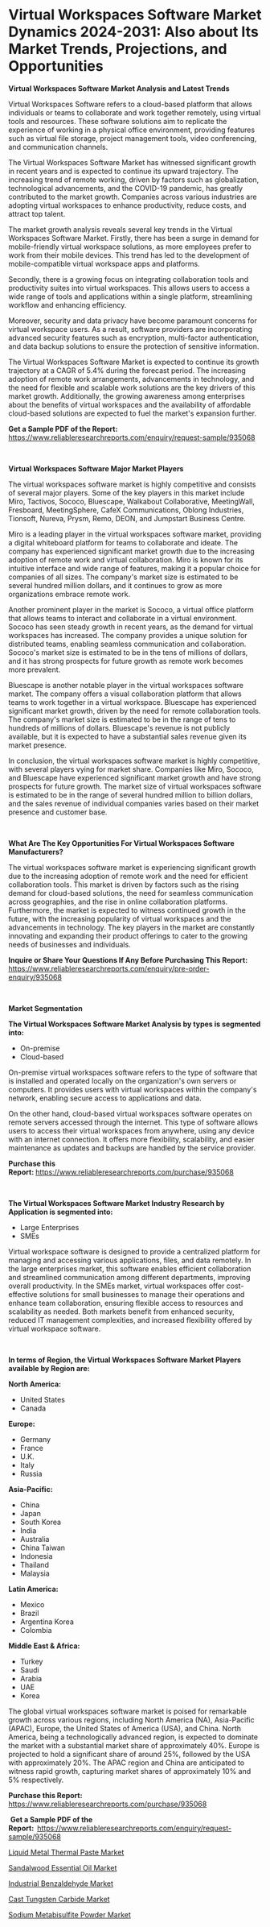 <p><h1>Virtual Workspaces Software Market Dynamics 2024-2031: Also about Its Market Trends, Projections, and Opportunities</h1></p><p><strong>Virtual Workspaces Software Market Analysis and Latest Trends</strong></p>
<p><p>Virtual Workspaces Software refers to a cloud-based platform that allows individuals or teams to collaborate and work together remotely, using virtual tools and resources. These software solutions aim to replicate the experience of working in a physical office environment, providing features such as virtual file storage, project management tools, video conferencing, and communication channels.</p><p>The Virtual Workspaces Software Market has witnessed significant growth in recent years and is expected to continue its upward trajectory. The increasing trend of remote working, driven by factors such as globalization, technological advancements, and the COVID-19 pandemic, has greatly contributed to the market growth. Companies across various industries are adopting virtual workspaces to enhance productivity, reduce costs, and attract top talent.</p><p>The market growth analysis reveals several key trends in the Virtual Workspaces Software Market. Firstly, there has been a surge in demand for mobile-friendly virtual workspace solutions, as more employees prefer to work from their mobile devices. This trend has led to the development of mobile-compatible virtual workspace apps and platforms.</p><p>Secondly, there is a growing focus on integrating collaboration tools and productivity suites into virtual workspaces. This allows users to access a wide range of tools and applications within a single platform, streamlining workflow and enhancing efficiency.</p><p>Moreover, security and data privacy have become paramount concerns for virtual workspace users. As a result, software providers are incorporating advanced security features such as encryption, multi-factor authentication, and data backup solutions to ensure the protection of sensitive information.</p><p>The Virtual Workspaces Software Market is expected to continue its growth trajectory at a CAGR of 5.4% during the forecast period. The increasing adoption of remote work arrangements, advancements in technology, and the need for flexible and scalable work solutions are the key drivers of this market growth. Additionally, the growing awareness among enterprises about the benefits of virtual workspaces and the availability of affordable cloud-based solutions are expected to fuel the market's expansion further.</p></p>
<p><strong>Get a Sample PDF of the Report:&nbsp;</strong> <a href="https://www.reliableresearchreports.com/enquiry/request-sample/935068">https://www.reliableresearchreports.com/enquiry/request-sample/935068</a></p>
<p>&nbsp;</p>
<p><strong>Virtual Workspaces Software Major Market Players</strong></p>
<p><p>The virtual workspaces software market is highly competitive and consists of several major players. Some of the key players in this market include Miro, Tactivos, Sococo, Bluescape, Walkabout Collaborative, MeetingWall, Fresboard, MeetingSphere, CafeX Communications, Oblong Industries, Tionsoft, Nureva, Prysm, Remo, DEON, and Jumpstart Business Centre.</p><p>Miro is a leading player in the virtual workspaces software market, providing a digital whiteboard platform for teams to collaborate and ideate. The company has experienced significant market growth due to the increasing adoption of remote work and virtual collaboration. Miro is known for its intuitive interface and wide range of features, making it a popular choice for companies of all sizes. The company's market size is estimated to be several hundred million dollars, and it continues to grow as more organizations embrace remote work.</p><p>Another prominent player in the market is Sococo, a virtual office platform that allows teams to interact and collaborate in a virtual environment. Sococo has seen steady growth in recent years, as the demand for virtual workspaces has increased. The company provides a unique solution for distributed teams, enabling seamless communication and collaboration. Sococo's market size is estimated to be in the tens of millions of dollars, and it has strong prospects for future growth as remote work becomes more prevalent.</p><p>Bluescape is another notable player in the virtual workspaces software market. The company offers a visual collaboration platform that allows teams to work together in a virtual workspace. Bluescape has experienced significant market growth, driven by the need for remote collaboration tools. The company's market size is estimated to be in the range of tens to hundreds of millions of dollars. Bluescape's revenue is not publicly available, but it is expected to have a substantial sales revenue given its market presence.</p><p>In conclusion, the virtual workspaces software market is highly competitive, with several players vying for market share. Companies like Miro, Sococo, and Bluescape have experienced significant market growth and have strong prospects for future growth. The market size of virtual workspaces software is estimated to be in the range of several hundred million to billion dollars, and the sales revenue of individual companies varies based on their market presence and customer base.</p></p>
<p>&nbsp;</p>
<p><strong>What Are The Key Opportunities For Virtual Workspaces Software Manufacturers?</strong></p>
<p><p>The virtual workspaces software market is experiencing significant growth due to the increasing adoption of remote work and the need for efficient collaboration tools. This market is driven by factors such as the rising demand for cloud-based solutions, the need for seamless communication across geographies, and the rise in online collaboration platforms. Furthermore, the market is expected to witness continued growth in the future, with the increasing popularity of virtual workspaces and the advancements in technology. The key players in the market are constantly innovating and expanding their product offerings to cater to the growing needs of businesses and individuals.</p></p>
<p><strong>Inquire or Share Your Questions If Any Before Purchasing This Report:</strong> <a href="https://www.reliableresearchreports.com/enquiry/pre-order-enquiry/935068">https://www.reliableresearchreports.com/enquiry/pre-order-enquiry/935068</a></p>
<p>&nbsp;</p>
<p><strong>Market Segmentation</strong></p>
<p><strong>The Virtual Workspaces Software Market Analysis by types is segmented into:</strong></p>
<p><ul><li>On-premise</li><li>Cloud-based</li></ul></p>
<p><p>On-premise virtual workspaces software refers to the type of software that is installed and operated locally on the organization's own servers or computers. It provides users with virtual workspaces within the company's network, enabling secure access to applications and data.</p><p>On the other hand, cloud-based virtual workspaces software operates on remote servers accessed through the internet. This type of software allows users to access their virtual workspaces from anywhere, using any device with an internet connection. It offers more flexibility, scalability, and easier maintenance as updates and backups are handled by the service provider.</p></p>
<p><strong>Purchase this Report:&nbsp;</strong><a href="https://www.reliableresearchreports.com/purchase/935068">https://www.reliableresearchreports.com/purchase/935068</a></p>
<p>&nbsp;</p>
<p><strong>The Virtual Workspaces Software Market Industry Research by Application is segmented into:</strong></p>
<p><ul><li>Large Enterprises</li><li>SMEs</li></ul></p>
<p><p>Virtual workspace software is designed to provide a centralized platform for managing and accessing various applications, files, and data remotely. In the large enterprises market, this software enables efficient collaboration and streamlined communication among different departments, improving overall productivity. In the SMEs market, virtual workspaces offer cost-effective solutions for small businesses to manage their operations and enhance team collaboration, ensuring flexible access to resources and scalability as needed. Both markets benefit from enhanced security, reduced IT management complexities, and increased flexibility offered by virtual workspace software.</p></p>
<p>&nbsp;</p>
<p><strong>In terms of Region, the Virtual Workspaces Software Market Players available by Region are:</strong></p>
<p>
    <p> <strong> North America: </strong>
        <ul>
            <li>United States</li>
            <li>Canada</li>
        </ul>
        </p> 
    <p> <strong> Europe: </strong>
        <ul>
            <li>Germany</li>
            <li>France</li>
            <li>U.K.</li>
            <li>Italy</li>
            <li>Russia</li>
        </ul>
        </p> 
    <p> <strong> Asia-Pacific: </strong>
        <ul>
            <li>China</li>
            <li>Japan</li>
            <li>South Korea</li>
            <li>India</li>
            <li>Australia</li>
            <li>China Taiwan</li>
            <li>Indonesia</li>
            <li>Thailand</li>
            <li>Malaysia</li>
        </ul>
        </p> 
    <p> <strong> Latin America: </strong>
        <ul>
            <li>Mexico</li>
            <li>Brazil</li>
            <li>Argentina Korea</li>
            <li>Colombia</li>
        </ul>
        </p> 
    <p> <strong> Middle East & Africa: </strong>
        <ul>
            <li>Turkey</li>
            <li>Saudi</li>
            <li>Arabia</li>
            <li>UAE</li>
            <li>Korea</li>
        </ul>
    </p>
    </p>
<p><p>The global virtual workspaces software market is poised for remarkable growth across various regions, including North America (NA), Asia-Pacific (APAC), Europe, the United States of America (USA), and China. North America, being a technologically advanced region, is expected to dominate the market with a substantial market share of approximately 40%. Europe is projected to hold a significant share of around 25%, followed by the USA with approximately 20%. The APAC region and China are anticipated to witness rapid growth, capturing market shares of approximately 10% and 5% respectively.</p></p>
<p><strong>Purchase this Report: </strong><a href="https://www.reliableresearchreports.com/purchase/935068">https://www.reliableresearchreports.com/purchase/935068</a></p>
<p>&nbsp;<strong>Get a Sample PDF of the Report:&nbsp;&nbsp;</strong><a href="https://www.reliableresearchreports.com/enquiry/request-sample/935068">https://www.reliableresearchreports.com/enquiry/request-sample/935068</a></p>
<p><strong></strong></p>
<p><p><a href="https://medium.com/@stephenarmstrong52/liquid-metal-thermal-paste-market-analysis-and-sze-forecasted-for-period-from-2024-to-2031-f3bfa9793a59">Liquid Metal Thermal Paste Market</a></p><p><a href="https://medium.com/@stephenarmstrong52/sandalwood-essential-oil-market-size-reveals-the-best-marketing-channels-in-global-industry-cb0f17c2da39">Sandalwood Essential Oil Market</a></p><p><a href="https://medium.com/@stephenarmstrong52/industrial-benzaldehyde-market-share-evolution-and-market-growth-trends-2024-2031-81122aa0cb66">Industrial Benzaldehyde Market</a></p><p><a href="https://medium.com/@stephenarmstrong52/cast-tungsten-carbide-market-report-reveals-the-latest-trends-and-growth-opportunities-of-this-56dde12ac863">Cast Tungsten Carbide Market</a></p><p><a href="https://medium.com/@stephenarmstrong52/analyzing-sodium-metabisulfite-powder-market-global-industry-perspective-and-forecast-2024-to-3f1281104412">Sodium Metabisulfite Powder Market</a></p></p>